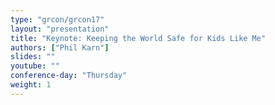 ```yaml
---
type: "grcon/grcon17"
layout: "presentation"
title: "Keynote: Keeping the World Safe for Kids Like Me"
authors: ["Phil Karn"]
slides: ""
youtube: ""
conference-day: "Thursday"
weight: 1
---
```

